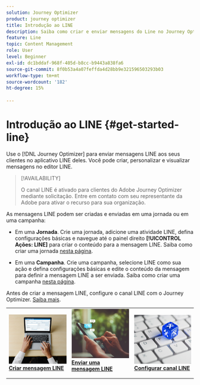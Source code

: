 ```yaml
---
solution: Journey Optimizer
product: journey optimizer
title: Introdução ao LINE
description: Saiba como criar e enviar mensagens do Line no Journey Optimizer
feature: Line
topic: Content Management
role: User
level: Beginner
exl-id: dc1bddaf-968f-405d-b8cc-b9443a838fa6
source-git-commit: 8f0b53a4a07feffda4d28bb9e321596503293b03
workflow-type: tm+mt
source-wordcount: '182'
ht-degree: 15%

---
```


# Introdução ao LINE {#get-started-line}

Use o [!DNL Journey Optimizer] para enviar mensagens LINE aos seus clientes no aplicativo LINE deles. Você pode criar, personalizar e visualizar mensagens no editor LINE.

>[!AVAILABILITY]
>
>O canal LINE é ativado para clientes do Adobe Journey Optimizer mediante solicitação. Entre em contato com seu representante da Adobe para ativar o recurso para sua organização.

As mensagens LINE podem ser criadas e enviadas em uma jornada ou em uma campanha:

* Em uma **Jornada**. Crie uma jornada, adicione uma atividade LINE, defina configurações básicas e navegue até o painel direito **[!UICONTROL Ações: LINE]** para criar o conteúdo para a mensagem LINE. Saiba como criar uma jornada [nesta página](../building-journeys/journey-gs.md).

* Em uma **Campanha**. Crie uma campanha, selecione LINE como sua ação e defina configurações básicas e edite o conteúdo da mensagem para definir a mensagem LINE a ser enviada. Saiba como criar uma campanha [nesta página](../campaigns/create-campaign.md#configure).

Antes de criar a mensagem LINE, configure o canal LINE com o Journey Optimizer. [Saiba mais](line-configuration.md).

<table style="table-layout:fixed"><tr style="border: 0;">
<td>
<a href="create-line.md">
<img alt="Cliente potencial" src="../assets/do-not-localize/sms-create.jpeg">
</a>
<div><a href="create-line.md"><strong>Criar mensagem LINE</strong>
</div>
</td>
<td>
<a href="send-line.md">
<img alt="Pouco frequente" src="../assets/do-not-localize/sms-sending.jpg">
</a>
<div>
<a href="send-line.md"><strong>Enviar uma mensagem LINE</strong></a>
</div>
<p></td>
<td>
<a href="line-configuration.md">
<img alt="Pouco frequente" src="../assets/do-not-localize/inapp-config.jpg">
<div>
<a href="line-configuration.md"><strong>Configurar canal LINE</strong>
</a>
</div>
</td>
</tr></table>
